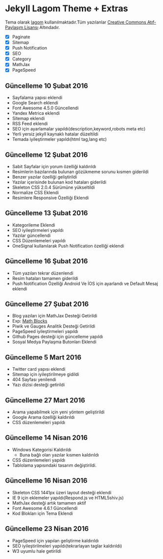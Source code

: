 # Jekyll Lagom Theme + Extras

Tema olarak [lagom](https://github.com/swanson/lagom/) kullanılmaktadır.Tüm yazılanlar [Creative Commons Atıf-Paylaşım Lisansı](https://creativecommons.org/licenses/by-sa/3.0/) Altındadır.

* [x] Paginate
* [x] Sitemap
* [x] Push Notification
* [x] SEO
* [x] Category
* [x] MathJax
* [x] PageSpeed

## Güncelleme 10 Şubat 2016

- Sayfalama yapısı eklendi
- Google Search eklendi
- Font Awesome 4.5.0 Güncellendi
- Yandex Metrica eklendi
- Sitemap eklendi
- RSS Feed eklendi
- SEO için ayarlamalar yapıldı(description,keyword,robots meta etc)
- Yerli yersiz jekyll kaynaklı hatalar düzeltildi
- Temada iyileştirmeler yapıldı(html tag,lang etc)

## Güncelleme 12 Şubat 2016

- Sabit Sayfalar için yorum özelliği kaldırıldı
- Resimlerin bazılarında bulunan gözükmeme sorunu kısmen giderildi
- Benzer yazılar özelliği geliştirildi
- Yazılar içerisinde bulunan kod hataları giderildi
- Skeleton CSS 2.0.4 Sürümüne yükseltildi
- Normalize CSS Eklendi
- Resimlere Responsive Özelliği Eklendi

## Güncelleme 13 Şubat 2016

- Kategorileme Eklendi
- SEO iyileştirmeleri yapıldı
- Yazılar güncellendi
- CSS Düzenlemeleri yapıldı
- OneSignal kullanılarak Push Notification özelliği eklendi

## Güncelleme 16 Şubat 2016

- Tüm yazıları tekrar düzenlendi
- Resim hataları tamamen giderildi
- Push Notification Özelliği Android Ve İOS için ayarlandı ve Default Mesaj eklendi

## Güncelleme 27 Şubat 2016

- Blog yazıları için MathJax Desteği Getirildi
 - Exp: [Math Blocks](http://kramdown.gettalong.org/syntax.html#math-blocks)
- Piwik ve Gauges Analitik Desteği Getirildi
- PageSpeed iyileştirmeleri yapıldı
- Github Pages desteği için güncelleme yapıldı
- Sosyal Medya Paylaşma Butonları Eklendi

## Güncelleme 5 Mart 2016

- Twitter card yapısı eklendi
- Sitemap için iyileştirilmeye gidildi
- 404 Sayfası yenilendi
- Yazı dizisi desteği getirildi

## Güncelleme 27 Mart 2016

- Arama yapabilmek için yeni yöntem geliştirildi
- Google Arama özelliği kaldırıldı
- CSS düzenlemeleri yapıldı

## Güncelleme 14 Nisan 2016

- Windows Kategorisi Kaldırıldı
  - Buna bağlı olan yazılar kısmen kaldırıldı
- CSS düzenlemeleri yapıldı
- Tablolama yapısındaki tasarım değiştirildi.

## Güncelleme 16 Nisan 2016

- Skeleton CSS 1441px üzeri layout desteği eklendi
- IE 9 için eklemeler yapıldı(Respond.js ve HTML5shiv.js)
- MathJax desteği artık tamamen aktif
- Font Awesome 4.6.1 Güncellendi
- Kod Blokları için Tema Eklendi

## Güncelleme 23 Nisan 2016

- PageSpeed için yapılan geliştirme kaldırıldı
- SEO iyileştirilmeleri yapıldı(tekrarlayan taglar kaldırıldı)
- W3 uyumlu hale getirildi
